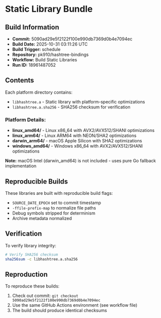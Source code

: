 # Static Library Bundle

## Build Information
- **Commit:** 5090ad29e5f2122f100e990db7369d0b4e7094ec
- **Build Date:** 2025-10-31 03:11:26 UTC
- **Build Trigger:** schedule
- **Repository:** pk910/hashtree-bindings
- **Workflow:** Build Static Libraries
- **Run ID:** 18961487052

## Contents
Each platform directory contains:
- `libhashtree.a` - Static library with platform-specific optimizations
- `libhashtree.a.sha256` - SHA256 checksum for verification

### Platform Details:
- **linux_amd64/** - Linux x86_64 with AVX2/AVX512/SHANI optimizations
- **linux_arm64/** - Linux ARM64 with NEON/SHA2 optimizations
- **darwin_arm64/** - macOS Apple Silicon with SHA2 optimizations
- **windows_amd64/** - Windows x86_64 with AVX2/AVX512/SHANI optimizations

**Note:** macOS Intel (darwin_amd64) is not included - uses pure Go fallback implementation

## Reproducible Builds
These libraries are built with reproducible build flags:
- `SOURCE_DATE_EPOCH` set to commit timestamp
- `-ffile-prefix-map` to normalize file paths
- Debug symbols stripped for determinism
- Archive metadata normalized

## Verification
To verify library integrity:
```bash
# Verify SHA256 checksum
sha256sum -c libhashtree.a.sha256

```

## Reproduction
To reproduce these builds:
1. Check out commit: `git checkout 5090ad29e5f2122f100e990db7369d0b4e7094ec`
2. Use the same GitHub Actions environment (see workflow file)
3. The build should produce identical checksums
